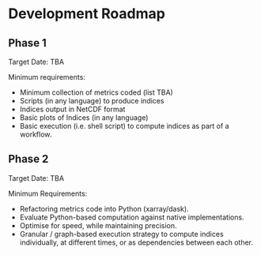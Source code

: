 # Development Roadmap

## Phase 1

Target Date: TBA

Minimum requirements:
- Minimum collection of metrics coded (list TBA)
- Scripts (in any language) to produce indices
- Indices output in NetCDF format
- Basic plots of Indices (in any language)
- Basic execution (i.e. shell script) to compute indices as part of a workflow.

## Phase 2

Target Date: TBA

Minimum Requirements:
- Refactoring metrics code into Python (xarray/dask).
- Evaluate Python-based computation against native implementations.
- Optimise for speed, while maintaining precision.
- Granular / graph-based execution strategy to compute indices individually, at different times, or as dependencies between each other.